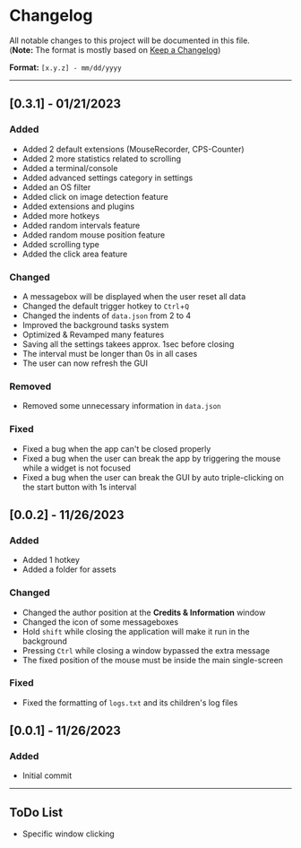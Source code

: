 # Changelog

All notable changes to this project will be documented in this file.<br>
(**Note:** The format is mostly based on [Keep a Changelog](https://keepachangelog.com/en/1.0.0/))

**Format:** `[x.y.z] - mm/dd/yyyy`
<hr>

## [0.3.1] - 01/21/2023
### Added
- Added 2 default extensions (MouseRecorder, CPS-Counter)
- Added 2 more statistics related to scrolling
- Added a terminal/console
- Added advanced settings category in settings
- Added an OS filter
- Added click on image detection feature
- Added extensions and plugins
- Added more hotkeys
- Added random intervals feature
- Added random mouse position feature
- Added scrolling type
- Added the click area feature
### Changed
- A messagebox will be displayed when the user reset all data
- Changed the default trigger hotkey to `Ctrl`+`Q`
- Changed the indents of `data.json` from 2 to 4
- Improved the background tasks system
- Optimized & Revamped many features
- Saving all the settings takees approx. 1sec before closing
- The interval must be longer than 0s in all cases
- The user can now refresh the GUI
### Removed
- Removed some unnecessary information in `data.json`
### Fixed
- Fixed a bug when the app can't be closed properly
- Fixed a bug when the user can break the app by triggering the mouse while a widget is not focused
- Fixed a bug when the user can break the GUI by auto triple-clicking on the start button with 1s interval

## [0.0.2] - 11/26/2023
### Added
- Added 1 hotkey
- Added a folder for assets
### Changed
- Changed the author position at the **Credits & Information** window
- Changed the icon of some messageboxes
- Hold `shift` while closing the application will make it run in the background
- Pressing `Ctrl` while closing a window bypassed the extra message
- The fixed position of the mouse must be inside the main single-screen
### Fixed
- Fixed the formatting of `logs.txt` and its children's log files

## [0.0.1] - 11/26/2023
### Added
- Initial commit

<hr>

## ToDo List
- Specific window clicking
